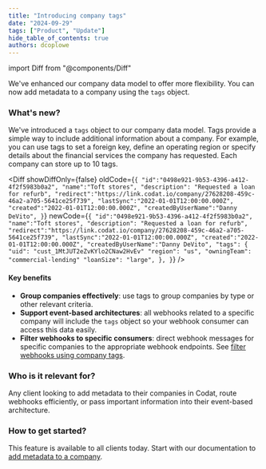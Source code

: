```yaml
---
title: "Introducing company tags"
date: "2024-09-29"
tags: ["Product", "Update"]
hide_table_of_contents: true
authors: dcoplowe
---
```


import Diff from "@components/Diff"

We've enhanced our company data model to offer more flexibility.
You can now add metadata to a company using the `tags` object.

<!--truncate-->

### What's new?

We've introduced a `tags` object to our company data model.
Tags provide a simple way to include additional information about a company.
For example, you can use tags to set a foreign key, define an operating region or specify details about the financial services the company has requested.
Each company can store up to 10 tags.

<Diff
  showDiffOnly={false}
  oldCode={`{
"id":"0498e921-9b53-4396-a412-4f2f5983b0a2",
"name":"Toft stores",
"description": "Requested a loan for refurb",
"redirect":"https://link.codat.io/company/27628208-459c-46a2-a705-5641ce25f739",
"lastSync":"2022-01-01T12:00:00.000Z",
"created":"2022-01-01T12:00:00.000Z",
"createdByUserName":"Danny DeVito",
}`}
  newCode={`{
"id":"0498e921-9b53-4396-a412-4f2f5983b0a2",
"name":"Toft stores",
"description": "Requested a loan for refurb",
"redirect":"https://link.codat.io/company/27628208-459c-46a2-a705-5641ce25f739",
"lastSync":"2022-01-01T12:00:00.000Z",
"created":"2022-01-01T12:00:00.000Z",
"createdByUserName":"Danny DeVito",
"tags": { 
    "uid": "cust_1MtJUT2eZvKYlo2CNaw2HvEv"
    "region": "us",
    "owningTeam": "commercial-lending"
    "loanSize": "large",
},
}`}
/>

#### Key benefits

- **Group companies effectively**: use tags to group companies by type or other relevant criteria.
- **Support event-based architectures**: all webhooks related to a specific company will include the `tags` object so your webhook consumer can access this data easily.
- **Filter webhooks to specific consumers**: direct webhook messages for specific companies to the appropriate webhook endpoints. See [filter webhooks using company tags](/using-the-api/webhooks/create-consumer#filter-webhooks-by-company-tags).

### Who is it relevant for?

Any client looking to add metadata to their companies in Codat, route webhooks efficiently, or pass important information into their event-based architecture.

### How to get started?

This feature is available to all clients today. Start with our documentation to [add metadata to a company](/using-the-api/managing-companies#add-metadata-to-a-company).